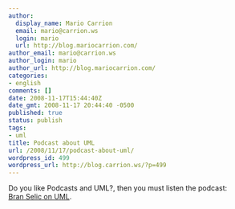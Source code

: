 ```yaml
---
author:
  display_name: Mario Carrion
  email: mario@carrion.ws
  login: mario
  url: http://blog.mariocarrion.com/
author_email: mario@carrion.ws
author_login: mario
author_url: http://blog.mariocarrion.com/
categories:
- english
comments: []
date: 2008-11-17T15:44:40Z
date_gmt: 2008-11-17 20:44:40 -0500
published: true
status: publish
tags:
- uml
title: Podcast about UML
url: /2008/11/17/podcast-about-uml/
wordpress_id: 499
wordpress_url: http://blog.carrion.ws/?p=499
---
```


<p>Do you like Podcasts and UML?,  then you must listen the podcast:<br />
<a href="http://www.se-radio.net/podcast/2008-11/episode-117-bran-selic-uml">Bran Selic on UML</a>.</p>

